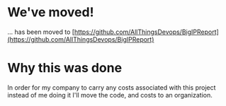 # We've moved!

... has been moved to [https://github.com/AllThingsDevops/BigIPReport](https://github.com/AllThingsDevops/BigIPReport)

# Why this was done
In order for my company to carry any costs associated with this project instead of me doing it I'll move the code, and costs to an organization.
